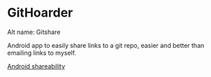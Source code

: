 # GitHoarder

Alt name: Gitshare

Android app to easily share links to a git repo, easier and better than emailing links to myself.

[Android shareability](https://developer.android.com/training/sharing/receive)
